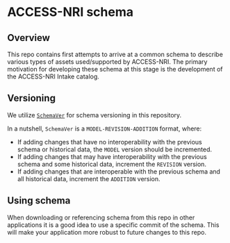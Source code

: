 # ACCESS-NRI schema

## Overview

This repo contains first attempts to arrive at a common schema to describe various types of assets used/supported by ACCESS-NRI. The primary motivation for developing these schema at this stage is the development of the ACCESS-NRI Intake catalog.

## Versioning

We utilize [`SchemaVer`](https://docs.snowplow.io/docs/pipeline-components-and-applications/iglu/common-architecture/schemaver/) for schema versioning in this repository.

In a nutshell, `SchemaVer` is a `MODEL-REVISION-ADDITION` format, where:

* If adding changes that have no interoperability with the previous schema or historical data, the `MODEL` version should be incremented.
* If adding changes that may have interoperability with the previous schema and some historical data, increment the `REVISION` version.
* If adding changes that are interoperable with the previous schema and all historical data, increment the `ADDITION` version.

## Using schema

When downloading or referencing schema from this repo in other applications it is a good idea to use a specific commit of the schema. This will make your application more robust to future changes to this repo.
